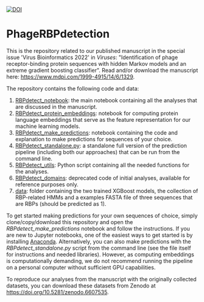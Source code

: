 [![DOI](https://zenodo.org/badge/417444396.svg)](https://zenodo.org/badge/latestdoi/417444396)

# PhageRBPdetection

This is the repository related to our published manuscript in the special issue 'Virus Bioinformatics 2022' in *Viruses*:
"Identification of phage receptor-binding protein sequences with hidden Markov models and an extreme gradient boosting classifier". 
Read and/or download the manuscript here: https://www.mdpi.com/1999-4915/14/6/1329.

The repository contains the following code and data:
1. <ins>RBPdetect_notebook</ins>: the main notebook containing all the analyses that are discussed in the manuscript.
2. <ins>RBPdetect_protein_embeddings</ins>: notebook for computing protein language embeddings that serve as the feature representation for our machine learning models.
3. <ins>RBPdetect_make_predictions</ins>: notebook containing the code and explanation to make predictions for sequences of your choice.
4. <ins>RBPdetect_standalone.py</ins>: a standalone full version of the prediction pipeline (including both our approaches) that can be run from the command line.
5. <ins>RBPdetect_utils</ins>: Python script containing all the needed functions for the analyses.
6. <ins>RBPdetect_domains</ins>: deprecated code of initial analyses, available for reference purposes only.
7. <ins>data</ins>: folder containing the two trained XGBoost models, the collection of RBP-related HMMs and a examples FASTA file of three sequences that are RBPs (should be predicted as 1).

To get started making predictions for your own sequences of choice, simply clone/copy/download this repository and open the *RBPdetect_make_predictions* notebook and follow the instructions. If you are new to Jupyter notebooks, one of the easiest ways to get started is by installing [Anaconda](https://www.anaconda.com/products/individual). Alternatively, you can also make predictions with the *RBPdetect_standalone.py* script from the command line (see the file itself for instructions and needed libraries). However, as computing embeddings is computationally demanding, we do not recommend running the pipeline on a personal computer without sufficient GPU capabilities.

To reproduce our analyses from the manuscript with the originally collected datasets, you can download these datasets from Zenodo at https://doi.org/10.5281/zenodo.6607535.
